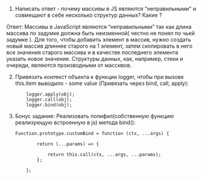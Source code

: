 1. Написать ответ - почему массивы в JS являются "неправильными" и совмещают в себе несколько структур данных? Какие ?

Ответ: Массивы в JavaScript являются “неправильными” так как длина массива по задумке должна быть неизменной( честно не понял по чьей задумке ). Для того, чтобы добавить элемент в массив, нужно создать новый массив длиннее старого на 1 элемент, затем скопировать в него все значения старого массива и в качестве последнего элемента
указать новое значение.
Структуры данных, как, например, стеки и очереди, являются производными от массивов.

2.  Привязать контекст объекта к функции logger, чтобы при вызове this.item выводило - some value (Привязать через bind, call, apply):

    ```
        logger.apply(obj);
        logger.call(obj);
        logger.bind(obj);

    ```

3.  Бонус задание: Реализовать полифил(собственную функцию реализующую встроенную в js) метода bind():

    ```
    Function.prototype.customBind = function (ctx, ...args) {

            return (...params) => {

                return this.call(ctx, ...args, ...params);
            };

        };

    ```
